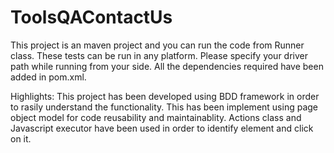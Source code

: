 # ToolsQAContactUs
This project is an maven project  and you can run the code from Runner class.
These tests can be run in any platform. Please specify your driver path while running from your side.
All the dependencies required have been added in pom.xml.



Highlights:
This project has been developed using BDD framework in order to rasily understand the functionality.
This has been implement using page object model for code reusability and maintainablity.
Actions class and Javascript executor have been used in order to identify element and click on it.


